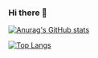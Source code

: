 ### Hi there 👋

[![Anurag's GitHub stats](https://github-readme-stats.vercel.app/api?username=happy2mylife)](https://github.com/anuraghazra/github-readme-stats)


[![Top Langs](https://github-readme-stats.vercel.app/api/top-langs/?username=happy2mylife&layout=compact)](https://github.com/anuraghazra/github-readme-stats)

<!--
**happy2mylife/happy2mylife** is a ✨ _special_ ✨ repository because its `README.md` (this file) appears on your GitHub profile.

Here are some ideas to get you started:

- 🔭 I’m currently working on ...
- 🌱 I’m currently learning ...
- 👯 I’m looking to collaborate on ...
- 🤔 I’m looking for help with ...
- 💬 Ask me about ...
- 📫 How to reach me: ...
- 😄 Pronouns: ...
- ⚡ Fun fact: ...
-->
